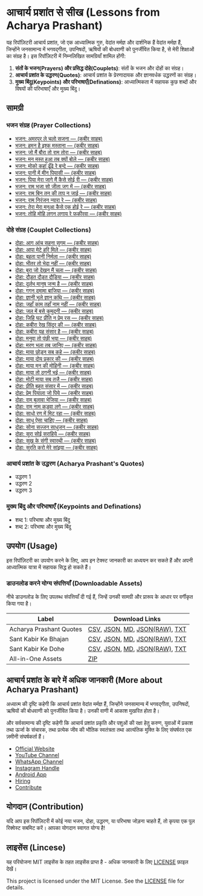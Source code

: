 # आचार्य प्रशांत से सीख (Lessons from Acharya Prashant)

यह रिपॉज़िटरी आचार्य प्रशांत, जो एक आध्यात्मिक गुरु, वेदांत मर्मज्ञ और दार्शनिक हैं वेदांत मर्मज्ञ हैं, जिन्होंने जनसामान्य में भगवद्गीता, उपनिषदों, ऋषियों की बोधवाणी को पुनर्जीवित किया है, से मेरी शिक्षाओं का संग्रह है। इस रिपॉज़िटरी में निम्नलिखित सामग्रियाँ शामिल होंगी:

1. **संतों के भजन(Prayers) और प्रसिद्ध दोहे(Couplets)**: संतों के भजन और दोहों का संग्रह।
2. **आचार्य प्रशांत के उद्धरण(Quotes)**: आचार्य प्रशांत के प्रेरणादायक और ज्ञानवर्धक उद्धरणों का संग्रह।
3. **मुख्य बिंदु(Keypoints) और परिभाषाएँ(Definations)**: आध्यात्मिकता में सहायक कुछ शब्दों और विषयों की परिभाषाएँ और मुख्य बिंदु।

## सामग्री

### भजन संग्रह (Prayer Collections)

- [भजन: अमरपुर ले चलो सजना — (कबीर साहब)](/docs/bhajans/amarpur-le-chalo-sajna.md)
- [भजन: हमन है इश्क मस्ताना — (कबीर साहब)](/docs/bhajans/haman-hai-ishq-mastana.md)
- [भजन: जो मैं बौरा तो राम तोरा — (कबीर साहब)](/docs/bhajans/jo-main-bora-to-ram-tora.md)
- [भजन: मन मस्त हुआ तब क्यों बोले — (कबीर साहब)](/docs/bhajans/man-mast-huaa-tab-kyon-bole.md)
- [भजन: मोको कहां ढूँढ़े रे बन्दे — (कबीर साहब)](/docs/bhajans/moko-kahaan-dhundhe-re-bande.md)
- [भजन: पानी में मीन पियासी — (कबीर साहब)](/docs/bhajans/pani-me-meen-piyaasi.md)
- [भजन: पिया मेरा जागे मैं कैसे सोई री — (कबीर साहब)](/docs/bhajans/piya-mera-jaage-main-kaise-soi-ri.md)
- [भजन: राम भजा सो जीता जग में — (कबीर साहब)](/docs/bhajans/ram-bhaja-so-jeeta-jag-me.md)
- [भजन: राम बिन तन की ताप न जाई — (कबीर साहब)](/docs/bhajans/ram-bin-tan-ki-taap-na-jaai.md)
- [भजन: राम निरंजन न्यारा रे — (कबीर साहब)](/docs/bhajans/ram-niranjan-nyaara-re.md)
- [भजन: तेरा मेरा मनुआ कैसे एक होई रे — (कबीर साहब)](/docs/bhajans/tera-mera-manuva-kaise-ek-hoi-re.md)
- [भजन: तोहि मोहि लगन लगाय रे फकीरवा — (कबीर साहब)](/docs/bhajans/tohi-mohi-lagan-lagaaye-re-phakirava.md)

### दोहे संग्रह (Couplet Collections)

- [दोहा: आग आंच सहना सुगम — (कबीर साहब)](docs/dohas/aag-aanch-sahanaa-sugam.md)
- [दोहा: आपा मेटे हरि मिले — (कबीर साहब)](docs/dohas/aapa-mete-hari-mile.md)
- [दोहा: बहता पानी निर्मला — (कबीर साहब)](docs/dohas/bahta-paani-nirmalaa.md)
- [दोहा: भीतर तो भेदा नहीं — (कबीर साहब)](docs/dohas/bheetar-to-bheda-nahin.md)
- [दोहा: बुरा जो देखन मैं चला — (कबीर साहब)](docs/dohas/bura-jo-dekhan-main-chalaa.md)
- [दोहा: दौड़त दौड़त दौड़िया — (कबीर साहब)](docs/dohas/dowdat-dowdat-dowdiyaa.md)
- [दोहा: दुर्लभ मानुष जन्म है — (कबीर साहब)](docs/dohas/durlabh-maanush-janm-hai.md)
- [दोहा: गगन दमामा बाजिया — (कबीर साहब)](docs/dohas/gagan-damaama-baajiya.md)
- [दोहा: ज्ञानी भूले ज्ञान कथि — (कबीर साहब)](docs/dohas/gyaani-bhoole-gyaan-kathi.md)
- [दोहा: जहाँ काम तहाँ नाम नहीं — (कबीर साहब)](docs/dohas/jahaan-kaam-tahaan-naam-nahin.md)
- [दोहा: जल में बसे कुमुदनी — (कबीर साहब)](docs/dohas/jal-men-base-kumudani.md)
- [दोहा: जिहि घट प्रीति न प्रेम रस — (कबीर साहब)](docs/dohas/jihi-ghat-preeti-na-prem-ras.md)
- [दोहा: कबीरा रेख सिंदूर की — (कबीर साहब)](docs/dohas/kabira-rekh-sinduur-ki.md)
- [दोहा: कबीरा यह संसार है — (कबीर साहब)](docs/dohas/kabira-yah-samsaar-hai.md)
- [दोहा: मनुवा तो पंछी भया — (कबीर साहब)](docs/dohas/manuva-to-panchhi-bhaya.md)
- [दोहा: मरण भला तब जानिए — (कबीर साहब)](docs/dohas/maran-bhalaa-tab-jaanie.md)
- [दोहा: माया छोड़न सब कहे — (कबीर साहब)](docs/dohas/maya-chhodan-sab-kahe.md)
- [दोहा: माया दोय प्रकार की — (कबीर साहब)](docs/dohas/maya-doy-prakaar-ki.md)
- [दोहा: माया मन की मोहिनी — (कबीर साहब)](docs/dohas/maya-man-ki-mohini.md)
- [दोहा: माया तो ठगनी भई — (कबीर साहब)](docs/dohas/maya-to-thagani-bhai.md)
- [दोहा: मोटी माया सब तजै — (कबीर साहब)](docs/dohas/moti-maya-sab-tajai.md)
- [दोहा: प्रीति बहुत संसार में — (कबीर साहब)](docs/dohas/preeti-bahut-samsaar-men.md)
- [दोहा: प्रेम पियाला जो पिये — (कबीर साहब)](docs/dohas/prem-piyaalaa-jo-piye.md)
- [दोहा: राम बुलावा भेजिया — (कबीर साहब)](docs/dohas/ram-bulaava-bhejiya.md)
- [दोहा: राम नाम कड़वा लगे — (कबीर साहब)](docs/dohas/ram-naam-kadava-lage.md)
- [दोहा: साधो रण में मिट रहा — (कबीर साहब)](docs/dohas/saadho-ran-men-mit-raha.md)
- [दोहा: साधु ऐसा चाहिए — (कबीर साहब)](docs/dohas/saadhu-aisa-chaahie.md)
- [दोहा: सोना सज्जन साधुजन — (कबीर साहब)](docs/dohas/sona-sajjan-saadhujan.md)
- [दोहा: सूरा सोई सराहिये — (कबीर साहब)](docs/dohas/soora-soi-saraahiye.md)
- [दोहा: सुख के संगी स्वारथी — (कबीर साहब)](docs/dohas/sukh-ke-sangi-svaarathi.md)
- [दोहा: सुरति करो मेरे सांइया — (कबीर साहब)](docs/dohas/surati-karo-mere-saaniya.md)

### आचार्य प्रशांत के उद्धरण (Acharya Prashant's Quotes)

- उद्धरण 1
- उद्धरण 2
- उद्धरण 3

### मुख्य बिंदु और परिभाषाएँ (Keypoints and Definations)

- शब्द 1: परिभाषा और मुख्य बिंदु
- शब्द 2: परिभाषा और मुख्य बिंदु

## उपयोग (Usage)

इस रिपॉज़िटरी का उपयोग करने के लिए, आप इन टेक्स्ट जानकारी का अध्ययन कर सकते हैं और अपनी आध्यात्मिक यात्रा में सहायक सिद्ध हो सकते हैं।

### डाउनलोड करने योग्य संपत्तियाँ (Downloadable Assets)

नीचे डाउनलोड के लिए उपलब्ध संपत्तियाँ दी गई हैं, जिन्हें उनकी सामग्री और प्रारूप के आधार पर वर्गीकृत किया गया है।

| Label                   | Download Links                                                                                                                                                                                                                                                                                                                                                                                                                                                                                                                                                                                                                                   |
| ----------------------- | ------------------------------------------------------------------------------------------------------------------------------------------------------------------------------------------------------------------------------------------------------------------------------------------------------------------------------------------------------------------------------------------------------------------------------------------------------------------------------------------------------------------------------------------------------------------------------------------------------------------------------------------------ |
| Acharya Prashant Quotes | [CSV](https://github.com/vijayhardaha/lessons-from-acharya-prashant/releases/download/v1.0.1/acharya-prashant-quotes.csv), [JSON](https://github.com/vijayhardaha/lessons-from-acharya-prashant/releases/download/v1.0.1/acharya-prashant-quotes.json), [MD](https://github.com/vijayhardaha/lessons-from-acharya-prashant/releases/download/v1.0.1/acharya-prashant-quotes.md), [JSON(RAW)](https://github.com/vijayhardaha/lessons-from-acharya-prashant/releases/download/v1.0.1/acharya-prashant-quotes.raw.json), [TXT](https://github.com/vijayhardaha/lessons-from-acharya-prashant/releases/download/v1.0.1/acharya-prashant-quotes.txt) |
| Sant Kabir Ke Bhajan    | [CSV](https://github.com/vijayhardaha/lessons-from-acharya-prashant/releases/download/v1.0.1/kabir-ke-bhajan.csv), [JSON](https://github.com/vijayhardaha/lessons-from-acharya-prashant/releases/download/v1.0.1/kabir-ke-bhajan.json), [MD](https://github.com/vijayhardaha/lessons-from-acharya-prashant/releases/download/v1.0.1/kabir-ke-bhajan.md), [JSON(RAW)](https://github.com/vijayhardaha/lessons-from-acharya-prashant/releases/download/v1.0.1/kabir-ke-bhajan.raw.json), [TXT](https://github.com/vijayhardaha/lessons-from-acharya-prashant/releases/download/v1.0.1/kabir-ke-bhajan.txt)                                         |
| Sant Kabir Ke Dohe      | [CSV](https://github.com/vijayhardaha/lessons-from-acharya-prashant/releases/download/v1.0.1/kabir-ke-dohe.csv), [JSON](https://github.com/vijayhardaha/lessons-from-acharya-prashant/releases/download/v1.0.1/kabir-ke-dohe.json), [MD](https://github.com/vijayhardaha/lessons-from-acharya-prashant/releases/download/v1.0.1/kabir-ke-dohe.md), [JSON(RAW)](https://github.com/vijayhardaha/lessons-from-acharya-prashant/releases/download/v1.0.1/kabir-ke-dohe.raw.json), [TXT](https://github.com/vijayhardaha/lessons-from-acharya-prashant/releases/download/v1.0.1/kabir-ke-dohe.txt)                                                   |
| All-in-One Assets       | [ZIP](https://github.com/vijayhardaha/lessons-from-acharya-prashant/releases/download/v1.0.1/all-in-one-assets.zip)                                                                                                                                                                                                                                                                                                                                                                                                                                                                                                                              |

## आचार्य प्रशांत के बारे में अधिक जानकारी (More about Acharya Prashant)

अध्यात्म की दृष्टि कहेगी कि आचार्य प्रशांत वेदांत मर्मज्ञ हैं, जिन्होंने जनसामान्य में भगवद्गीता, उपनिषदों, ऋषियों की बोधवाणी को पुनर्जीवित किया है। उनकी वाणी में आकाश मुखरित होता है।

और सर्वसामान्य की दृष्टि कहेगी कि आचार्य प्रशांत प्रकृति और पशुओं की रक्षा हेतु करुण, युवाओं में प्रकाश तथा ऊर्जा के संचारक, तथा प्रत्येक जीव की भौतिक स्वतंत्रता तथा आत्यंतिक मुक्ति के लिए संघर्षरत एक ज़मीनी संघर्षकर्ता हैं।

- [Official Website](https://acharyaprashant.org/en/gita)
- [YouTube Channel](https://www.youtube.com/c/ShriPrashant)
- [WhatsApp Channel](https://www.whatsapp.com/channel/0029Va6ZwaQ9MF96RcTwyU34)
- [Instagram Handle](https://www.instagram.com/acharya_prashant_ap/)
- [Android App](https://play.google.com/store/apps/details?id=org.acharyaprashant.apbooks)
- [Hiring](https://acharyaprashant.org/en/hiring?cmId=m00075)
- [Contribute](https://acharyaprashant.org/hi/contribute/contribute-work?cmId=m00075)

## योगदान (Contribution)

यदि आप इस रिपॉज़िटरी में कोई नया भजन, दोहा, उद्धरण, या परिभाषा जोड़ना चाहते हैं, तो कृपया एक पुल रिक्वेस्ट सबमिट करें। आपका योगदान स्वागत योग्य है!

## लाइसेंस (Lincese)

यह परियोजना MIT लाइसेंस के तहत लाइसेंस प्राप्त है - अधिक जानकारी के लिए [LICENSE](LICENSE) फ़ाइल देखें।

This project is licensed under the MIT License. See the [LICENSE](LICENSE) file for details.
